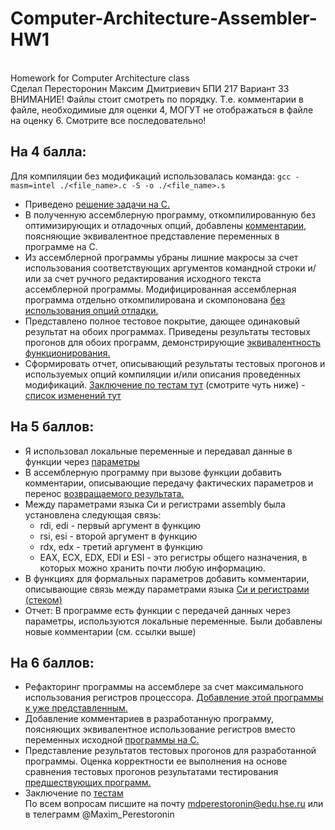 # Computer-Architecture-Assembler-HW1
<br>Homework for Computer Architecture class
<br>Сделал Пересторонин Максим Дмитриевич БПИ 217 Вариант 33
<br> ВНИМАНИЕ! Файлы стоит смотреть по порядку. Т.е. комментарии в файле, необходимиые для оценки 4, МОГУТ не отображаться в файле на оценку 6. Смотрите все последовательно!
## На 4 балла:
Для компиляции без модификаций использовалась команда:
`gcc -masm=intel ./<file_name>.c -S -o ./<file_name>.s`
* Приведено [решение задачи на C.](https://github.com/mperestoronin/Computer-Architecture-Assembler/tree/main/CFiles)
* В полученную ассемблерную программу, откомпилированную без оптимизирующих и отладочных опций, добавлены [комментарии](https://github.com/mperestoronin/Computer-Architecture-Assembler/tree/main/Assembler_Original), поясняющие эквивалентное представление переменных в программе на C.
* Из ассемблерной программы убраны лишние макросы за счет использования соответствующих аргументов командной строки и/или за счет ручного редактирования исходного текста ассемблерной программы. Модифицированная ассемблерная программа отдельно откомпилирована
и скомпонована [без использования опций отладки.](https://github.com/mperestoronin/Computer-Architecture-Assembler/tree/main/Assembler_edited/for_4_points)
* Представлено полное тестовое покрытие, дающее одинаковый результат
на обоих программах. Приведены результаты тестовых прогонов для обоих программ, демонстрирующие [эквивалентность функционирования.](https://github.com/mperestoronin/Computer-Architecture-Assembler/blob/main/Tests.md)
* Сформировать отчет, описывающий результаты тестовых прогонов и используемых опций компиляции и/или описания проведенных модификаций. [Заключение по тестам тут](https://github.com/mperestoronin/Computer-Architecture-Assembler/blob/main/Tests.md#%D0%B7%D0%B0%D0%BA%D0%BB%D1%8E%D1%87%D0%B5%D0%BD%D0%B8%D0%B5) (смотрите чуть ниже) - [список изменений тут](https://github.com/mperestoronin/Computer-Architecture-Assembler/blob/main/Assembler_edited/for_4_points/Edit_log.md)
## На 5 баллов:
* Я использовал локальные переменные и передавал данные в функции через [параметры](https://github.com/mperestoronin/Computer-Architecture-Assembler/tree/main/CFiles)
* В ассемблерную программу при вызове функции добавить комментарии, описывающие передачу фактических параметров и перенос [возвращаемого результата.](https://github.com/mperestoronin/Computer-Architecture-Assembler/blob/main/Assembler_edited/for_5_points/main_edited_comments.s)
* Между параметрами языка Си и регистрами assembly была установлена следующая связь:
  * rdi, edi - первый аргумент в функцию
  * rsi, esi - второй аргумент в функцию
  * rdx, edx - третий аргумент в функцию
  * EAX, ECX, EDX, EDI и ESI - это регистры общего назначения, в которых можно хранить почти любую информацию.
* В функциях для формальных параметров добавить комментарии, описывающие связь между параметрами языка [Си и регистрами (стеком)](https://github.com/mperestoronin/Computer-Architecture-Assembler/tree/main/Assembler_edited/for_5_points)
* Отчет: В программе есть функции с передачей данных через параметры, используются локальные переменные. Были добавлены новые комментарии (см. ссылки выше)
## На 6 баллов:
* Рефакторинг программы на ассемблере за счет максимального использования регистров процессора. [Добавление этой программы к уже представленным.](https://github.com/mperestoronin/Computer-Architecture-Assembler/blob/main/Assembler_edited/for_6_points/Edit_log.md)
* Добавление комментариев в разработанную программу, поясняющих эквивалентное использование регистров вместо переменных исходной [программы на C.](https://github.com/mperestoronin/Computer-Architecture-Assembler/tree/main/Assembler_edited/for_6_points)
* Представление результатов тестовых прогонов для разработанной программы. Оценка корректности ее выполнения на основе сравнения тестовых прогонов результатами тестирования [предшествующих программ.](https://github.com/mperestoronin/Computer-Architecture-Assembler/blob/main/Tests.md#%D0%BD%D0%B0-6-%D0%B1%D0%B0%D0%BB%D0%BB%D0%BE%D0%B2)
* Заключение по [тестам](https://github.com/mperestoronin/Computer-Architecture-Assembler/blob/main/Tests.md#%D0%B7%D0%B0%D0%BA%D0%BB%D1%8E%D1%87%D0%B5%D0%BD%D0%B8%D0%B5-1)
<br>По всем вопросам писшите на почту mdperestoronin@edu.hse.ru или в телеграмм @Maxim_Perestoronin
